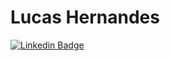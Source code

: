 # Lucas Hernandes

[![Linkedin Badge](https://img.shields.io/badge/-Lucas%20Hernandes-6633cc?style=flat-square&logo=Linkedin&logoColor=white&link=https://www.linkedin.com/in/lhnds)](https://www.linkedin.com/in/lhnds/)
